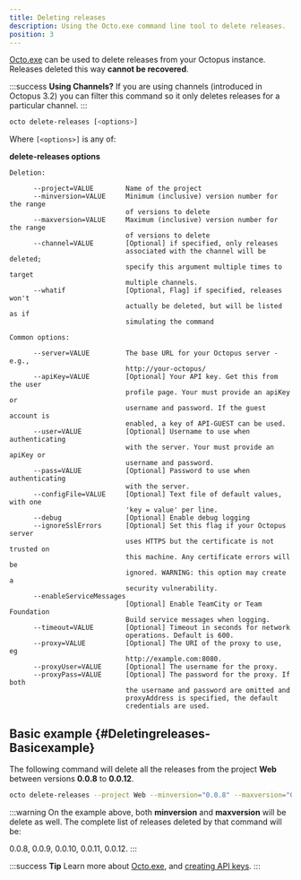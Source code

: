 ```yaml
---
title: Deleting releases
description: Using the Octo.exe command line tool to delete releases.
position: 3
---
```


[Octo.exe](/docs/api-and-integration/octo.exe-command-line/index.md) can be used to delete releases from your Octopus instance. Releases deleted this way **cannot be recovered**.

:::success
**Using Channels?**
If you are using channels (introduced in Octopus 3.2) you can filter this command so it only deletes releases for a particular channel.
:::

```bash
octo delete-releases [<options>]
```

Where `[<options>]` is any of:

**delete-releases options**

```text
Deletion: 

      --project=VALUE        Name of the project
      --minversion=VALUE     Minimum (inclusive) version number for the range 
                             of versions to delete
      --maxversion=VALUE     Maximum (inclusive) version number for the range 
                             of versions to delete
      --channel=VALUE        [Optional] if specified, only releases 
                             associated with the channel will be deleted; 
                             specify this argument multiple times to target 
                             multiple channels.
      --whatif               [Optional, Flag] if specified, releases won't 
                             actually be deleted, but will be listed as if 
                             simulating the command

Common options: 

      --server=VALUE         The base URL for your Octopus server - e.g.,
                             http://your-octopus/
      --apiKey=VALUE         [Optional] Your API key. Get this from the user
                             profile page. Your must provide an apiKey or
                             username and password. If the guest account is
                             enabled, a key of API-GUEST can be used.
      --user=VALUE           [Optional] Username to use when authenticating
                             with the server. Your must provide an apiKey or
                             username and password.
      --pass=VALUE           [Optional] Password to use when authenticating
                             with the server.
      --configFile=VALUE     [Optional] Text file of default values, with one
                             'key = value' per line.
      --debug                [Optional] Enable debug logging
      --ignoreSslErrors      [Optional] Set this flag if your Octopus server
                             uses HTTPS but the certificate is not trusted on
                             this machine. Any certificate errors will be
                             ignored. WARNING: this option may create a
                             security vulnerability.
      --enableServiceMessages
                             [Optional] Enable TeamCity or Team Foundation
                             Build service messages when logging.
      --timeout=VALUE        [Optional] Timeout in seconds for network
                             operations. Default is 600.
      --proxy=VALUE          [Optional] The URI of the proxy to use, eg
                             http://example.com:8080.
      --proxyUser=VALUE      [Optional] The username for the proxy.
      --proxyPass=VALUE      [Optional] The password for the proxy. If both
                             the username and password are omitted and
                             proxyAddress is specified, the default
                             credentials are used.

```

## Basic example {#Deletingreleases-Basicexample}

The following command will delete all the releases from the project **Web** between versions **0.0.8** to **0.0.12**.

```bash
octo delete-releases --project Web --minversion="0.0.8" --maxversion="0.0.12" --server http://MyOctopusServerURL.com --apikey MyAPIKey
```

:::warning
On the example above, both **minversion** and **maxversion** will be delete as well. The complete list of releases deleted by that command will be:

0.0.8, 0.0.9, 0.0.10, 0.0.11, 0.0.12.
:::

:::success
**Tip**
Learn more about [Octo.exe](/docs/api-and-integration/octo.exe-command-line/index.md), and [creating API keys](/docs/how-to/how-to-create-an-api-key.md).
:::
